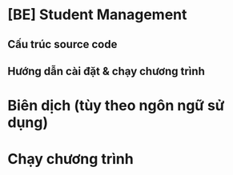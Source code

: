﻿# [BE] Student Management

## Cấu trúc source code

## Hướng dẫn cài đặt & chạy chương trình

# Biên dịch (tùy theo ngôn ngữ sử dụng)
# Chạy chương trình